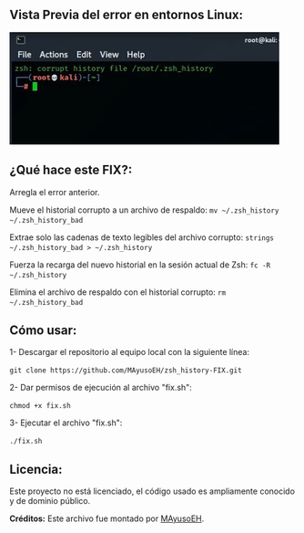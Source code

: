 ## Vista Previa del error en entornos Linux:
![Captura de pantalla del proyecto](https://github.com/MAyusoEH/zsh_history-FIX/blob/main/pic_zsherror.png)


## ¿Qué hace este FIX?:
Arregla el error anterior.

Mueve el historial corrupto a un archivo de respaldo:
``mv ~/.zsh_history ~/.zsh_history_bad``

Extrae solo las cadenas de texto legibles del archivo corrupto:
``strings ~/.zsh_history_bad > ~/.zsh_history``

Fuerza la recarga del nuevo historial en la sesión actual de Zsh:
``fc -R ~/.zsh_history``

Elimina el archivo de respaldo con el historial corrupto:
``rm ~/.zsh_history_bad``


## Cómo usar:

1- Descargar el repositorio al equipo local con la siguiente línea:

``git clone https://github.com/MAyusoEH/zsh_history-FIX.git`` 

2- Dar permisos de ejecución al archivo "fix.sh":

``chmod +x fix.sh``

3- Ejecutar el archivo "fix.sh":

``./fix.sh``


## Licencia:

Este proyecto no está licenciado, el código usado es ampliamente conocido y de dominio público.

**Créditos:** Este archivo fue montado por [MAyusoEH](https://github.com/MAyusoEH).
